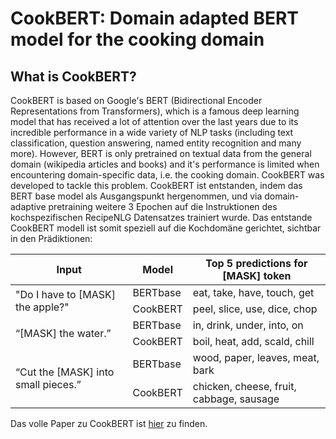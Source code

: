 # CookBERT: Domain adapted BERT model for the cooking domain
## What is CookBERT?
CookBERT is based on Google's BERT (Bidirectional Encoder Representations from Transformers), which is a famous deep learning model that has received a lot of attention over the last years due to its incredible performance in a wide variety of NLP tasks (including text classification, question answering, named entity recognition and many more). However, BERT is only pretrained on textual data from the general domain (wikipedia articles and books) and it's performance is limited when encountering domain-specific data, i.e. the cooking domain. CookBERT was developed to tackle this problem. 
CookBERT ist entstanden, indem das BERT base model als Ausgangspunkt hergenommen, und via domain-adaptive pretraining weitere 3 Epochen auf die Instruktionen des kochspezifischen RecipeNLG Datensatzes trainiert wurde. Das entstande CookBERT modell ist somit speziell auf die Kochdomäne gerichtet, sichtbar in den Prädiktionen:
<table>
    <thead>
        <tr>
            <th>Input</th>
            <th>Model</th>
            <th>Top 5 predictions for [MASK] token</th>
        </tr>
    </thead>
    <tbody>
        <tr>
            <td rowspan=2>"Do I have to [MASK] the apple?"</td>
            <td rowspan=1>BERTbase</td>
            <td rowspan=1>eat, take, have, touch, get</td>
        </tr>
        <tr>
            <td>CookBERT</td>
            <td>peel, slice, use, dice, chop</td>
        </tr>
        <tr>
            <td rowspan=2>“[MASK] the water.”</td>
            <td rowspan=1>BERTbase</td>
            <td rowspan=1>in, drink, under, into, on</td>
        </tr>
        <tr>
            <td>CookBERT</td>
            <td>boil, heat, add, scald, chill</td>
        </tr>
        <tr>
              <td rowspan=2>“Cut the [MASK] into small pieces.”</td>
              <td rowspan=1>BERTbase</td>
              <td rowspan=1>wood, paper, leaves, meat, bark</td>
          </tr>
          <tr>
              <td>CookBERT</td>
              <td>chicken, cheese, fruit, cabbage, sausage</td>
          </tr>
    </tbody>
</table>

Das volle Paper zu CookBERT ist [hier](docs/BachelorThesis.pdf) zu finden.
